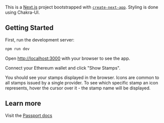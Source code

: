 This is a [Next.js](https://nextjs.org/) project bootstrapped with [`create-next-app`](https://github.com/vercel/next.js/tree/canary/packages/create-next-app). Styling is done using Chakra-UI.

## Getting Started

First, run the development server:

```bash
npm run dev
```

Open [http://localhost:3000](http://localhost:3000) with your browser to see the app.

Connect your Ethereum wallet and click "Show Stamps".

You should see your stamps displayed in the browser. Icons are common to all stamps issued by a single provider. To see which specific stamp an icon represents, hover the cursor over it - the stamp name will be displayed.

## Learn more

Visit the [Passport docs](http://passport.gitcoin.co)